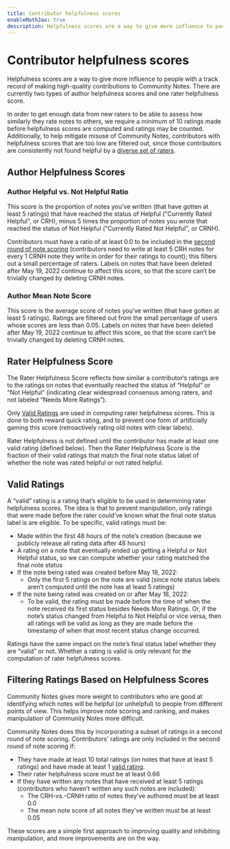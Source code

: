 ```yaml
---
title: Contributor helpfulness scores
enableMathJax: true
description: Helpfulness scores are a way to give more influence to people with a track record of making high-quality contributions to Community Notes.
---
```

# Contributor helpfulness scores

Helpfulness scores are a way to give more influence to people with a track record of making high-quality contributions to Community Notes. There are currently two types of author helpfulness scores and one rater helpfulness score.

In order to get enough data from new raters to be able to assess how similarly they rate notes to others, we require a minimum of 10 ratings made before helpfulness scores are computed and ratings may be counted. Additionally, to help mitigate misuse of Community Notes, contributors with helpfulness scores that are too low are filtered out, since those contributors are consistently not found helpful by a [diverse set of raters](../contributing/diversity-of-perspectives).

## Author Helpfulness Scores

### Author Helpful vs. Not Helpful Ratio

This score is the proportion of notes you’ve written (that have gotten at least 5 ratings) that have reached the status of Helpful ("Currently Rated Helpful", or CRH), minus 5 times the proportion of notes you wrote that reached the status of Not Helpful ("Currently Rated Not Helpful", or CRNH).

Contributors must have a ratio of at least 0.0 to be included in the [second round of note scoring](./ranking-notes) (contributors need to write at least 5 CRH notes for every 1 CRNH note they write in order for their ratings to count); this filters out a small percentage of raters. Labels on notes that have been deleted after May 19, 2022 continue to affect this score, so that the score can’t be trivially changed by deleting CRNH notes.

### Author Mean Note Score

This score is the average score of notes you’ve written (that have gotten at least 5 ratings). Ratings are filtered out from the small percentage of users whose scores are less than 0.05. Labels on notes that have been deleted after May 19, 2022 continue to affect this score, so that the score can’t be trivially changed by deleting CRNH notes.

## Rater Helpfulness Score

The Rater Helpfulness Score reflects how similar a contributor’s ratings are to the ratings on notes that eventually reached the status of “Helpful” or "Not Helpful” (indicating clear widespread consensus among raters, and not labeled “Needs More Ratings”).

Only [Valid Ratings](./#valid-ratings) are used in computing rater helpfulness scores. This is done to both reward quick rating, and to prevent one form of artificially gaming this score (retroactively rating old notes with clear labels).

Rater Helpfulness is not defined until the contributor has made at least one valid rating (defined below). Then the Rater Helpfulness Score is the fraction of their valid ratings that match the final note status label of whether the note was rated helpful or not rated helpful.

## Valid Ratings

A “valid” rating is a rating that’s eligible to be used in determining rater helpfulness scores. The idea is that to prevent manipulation, only ratings that were made before the rater could’ve known what the final note status label is are eligible. To be specific, valid ratings must be:

- Made within the first 48 hours of the note’s creation (because we publicly release all rating data after 48 hours)
- A rating on a note that eventually ended up getting a Helpful or Not Helpful status, so we can compute whether your rating matched the final note status
- If the note being rated was created before May 18, 2022:
  - Only the first 5 ratings on the note are valid (since note status labels aren’t computed until the note has at least 5 ratings)
- If the note being rated was created on or after May 18, 2022:
  - To be valid, the rating must be made before the time of when the note received its first status besides Needs More Ratings. Or, if the note’s status changed from Helpful to Not Helpful or vice versa, then all ratings will be valid as long as they are made before the timestamp of when that most recent status change occurred.

Ratings have the same impact on the note’s final status label whether they are “valid” or not. Whether a rating is valid is only relevant for the computation of rater helpfulness scores.

## Filtering Ratings Based on Helpfulness Scores

Community Notes gives more weight to contributors who are good at identifying which notes will be helpful (or unhelpful) to people from different points of view. This helps improve note scoring and ranking, and makes manipulation of Community Notes more difficult.

Community Notes does this by incorporating a subset of ratings in a second round of note scoring. Contributors’ ratings are only included in the second round of note scoring if:

- They have made at least 10 total ratings (on notes that have at least 5 ratings) and have made at least 1 [valid rating](./#valid-ratings).
- Their rater helpfulness score must be at least 0.66
- If they have written any notes that have received at least 5 ratings (contributors who haven’t written any such notes are included):
  - The CRH-vs.-CRNH ratio of notes they’ve authored must be at least 0.0
  - The mean note score of all notes they’ve written must be at least 0.05

These scores are a simple first approach to improving quality and inhibiting manipulation, and more improvements are on the way.
